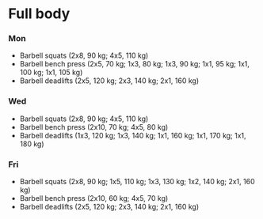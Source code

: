 # Full body
### Mon
* Barbell squats (2x8, 90 kg; 4x5, 110 kg)
* Barbell bench press (2x5, 70 kg; 1x3, 80 kg; 1x3, 90 kg; 1x1, 95 kg; 1x1, 100 kg; 1x1, 105 kg)
* Barbell deadlifts (2x5, 120 kg; 2x3, 140 kg; 2x1, 160 kg)

### Wed
* Barbell squats (2x8, 90 kg; 4x5, 110 kg)
* Barbell bench press (2x10, 70 kg; 4x5, 80 kg)
* Barbell deadlifts (1x3, 120 kg; 1x3, 140 kg; 1x1, 160 kg; 1x1, 170 kg; 1x1, 180 kg)

### Fri
* Barbell squats (2x8, 90 kg; 1x5, 110 kg; 1x3, 130 kg; 1x2, 140 kg; 2x1, 160 kg)
* Barbell bench press (2x10, 60 kg; 4x5, 70 kg)
* Barbell deadlifts (2x5, 120 kg; 2x3, 140 kg; 2x1, 160 kg)
